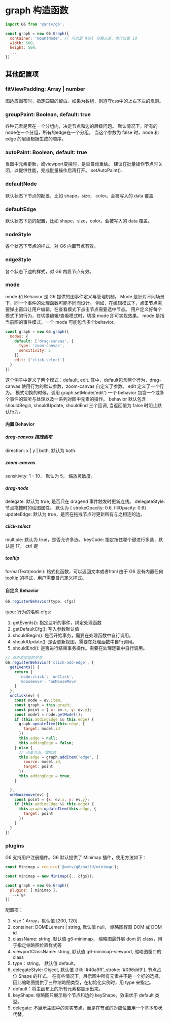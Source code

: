 
# graph 构造函数

```js
import G6 from '@antv/g6';

const graph = new G6.Graph({
  container: 'mountNode', // 可以是 html 容器元素，也可以是 id
  width: 500,
  height: 500,
  ...
})

```
## 其他配置项
### fitViewPadding: Array | number
图适应画布时，指定四周的留白。如果为数组，则遵守css中的上右下左的规则。
### groupPaint: Boolean, default: true
各种元素是否在一个分组内，决定节点和边的层级问题。
默认情况下，所有的node在一个分组，所有的edge在一个分组。
当这个参数为 false 时，node 和 edge 的层级根据生成的顺序。
### autoPaint: Boolean, default: true
当图中元素更新，或viewport变换时，是否自动重绘。
建议在批量操作节点时关闭，以提供性能，完成批量操作后再打开。 setAutoPaint().
### defaultNode
默认状态下节点的配置，比如 shape，size， color。会被写入的 data 覆盖
### defaultEdge
默认状态下边的配置，比如 shape，size，color。会被写入的 data 覆盖。
### nodeStyle
各个状态下节点的样式，对 G6 内置节点有效。
### edgeStyle
各个状态下边的样式，对 G6 内置节点有效。

### mode
mode 和 Behavior 是 G6 提供的图事件定义与管理机制。
Mode 是针对不同场景下，同一个事件的处理函数可能不同而设计。
例如，在编辑模式下，点击节点需要弹出窗口让用户编辑，在查看模式下点击节点需要选中节点。
用户定义好每个模式下的行为，在切换编辑/查看模式时，切换 mode 即可实现效果。
mode 是指当前图的事件模式，一个 mode 可能包含多个behavior。

```js
const graph = new G6.graph({
  modes: {
    default: ['drag-canvas', {
      type: 'zoom-canvas',
      sensitivity: 5
    }],
    edit: ['click-select']
  }
})

```
这个例子中定义了两个模式：default, edit.
其中，default包含两个行为，drag-canvas 使用行为的默认参数，zoom-canvas 自定义了参数。
edit 定义了一个行为。
模式切换的时候，调用 graph.setMode('edit')
一个 behavior 包含一个或多个事件的监听与处理以及一系列对图中元素的操作。
behavior 默认包含 shouldBegin, shouldUpdate, shouldEnd 三个回调, 当返回值为 false 时阻止默认行为。
#### 内置 Behavior
##### drag-canvas 拖拽画布
direction: x | y | both, 默认为 both.
##### zoom-canvas
sensitivity: 1 - 10， 默认为 5， 缩放灵敏度。
##### drag-node
delegate: 默认为 true, 是否只在 dragend 事件触发时更新连线。
delegateStyle: 节点拖拽时的绘图属性。 默认为 { strokeOpacity: 0.6, fillOpacity: 0.6}
updateEdge: 默认为 true，是否在拖拽节点时更新所有与之相连的边。
##### click-select
multiple: 默认为 true，是否允许多选。
keyCode: 指定按住哪个键进行多选，默认是 17， ctrl 键
##### tooltip
formatText(model): 格式化函数，可以返回文本或者html
由于 G6 没有内置任何 tooltip 的样式，用户需要自己定义样式。

#### 自定义 Behavior
```js
G6.registerBehavior(type, cfgs)
```
type: 行为的名称
cfgs: 
1. getEvents(): 指定监听的事件，绑定处理函数
2. getDefaultCfg(): 写入参数默认值
3. shouldBegin(): 是否开始事务，需要在处理函数中自行调用。
4. shouldUpdate(): 是否更新视图，需要在处理函数中自行调用。
5. shouldEnd(): 是否进行结束事务操作。需要在处理逻辑中自行调用。
```js
// 点击添加边的交互
G6.registerBehavior('click-add-edge', {
  getEvents() {
    return {
      'node:click': 'onClick',
      'mousemove': 'onMouseMove'
    }
  },
  onClick(ev) {
    const node = ev.item;
    const graph = this.graph;
    const point = { x: ev.x, y: ev.y};
    const model = node.getModel();
    if (this.addingEdge && this.edge) {
      graph.updateItem(this.edge, {
        target: model.id
      })
      this.edge = null;
      this.addingEdge = false;
    } else {
      // 点击节点，增加边
      this.edge = graph.addItem('edge', {
        source: model.id,
        target: point
      })
      this.addingEdge = true;
    }

  },
  onMousemove(ev) {
    const point = {x: ev.x, y: ev.y};
    if (this.addingEdge && this.edge) {
      this.graph.updateItem(this.edge, {
        target: point
      })
    }
  }
})

```

### plugins
G6 支持用户注册插件。G6 默认提供了 Minimap 插件，使用方法如下：
```js
const Minimap = require('@antv/g6/build/minimap');

const minimap = new Minimap({...cfgs});

const graph = new G6.Graph({
  plugins: [ minimap ],
  ...cfgs
})
```
配置项：
1. size：Array，默认值 [200, 120].
2. container: DOMELement | string, 默认值 null， 缩略图容器 DOM 或 DOM id
3. className: string, 默认值 g6-minimap， 缩略图最外层 dom 的 class，用于指定缩略图位置样式等
4. viewportClassName: string, 默认值 g6-minimap-viewport, 缩略图窗口的class
5. type：string， 默认值 default， 
6. delegateStyle: Object, 默认值 {fill: '#40a9ff', stroke: '#096dd9'}, 节点占位 Shape 的样式。
在有些情况下，展示图中所有元素并不是一个好的选择，因此缩略图提供了三种缩略图类型，在初始化实例时，用 type 来指定。
1. default：将主画布上的所有元素都显示出来。
2. keyShape: 缩略图只展示每个节点和边的 keyShape，效率优于 default 类型。
3. delegate: 不展示主图中的真实节点，而是在节点的对应位置用一个基本形状代替。


